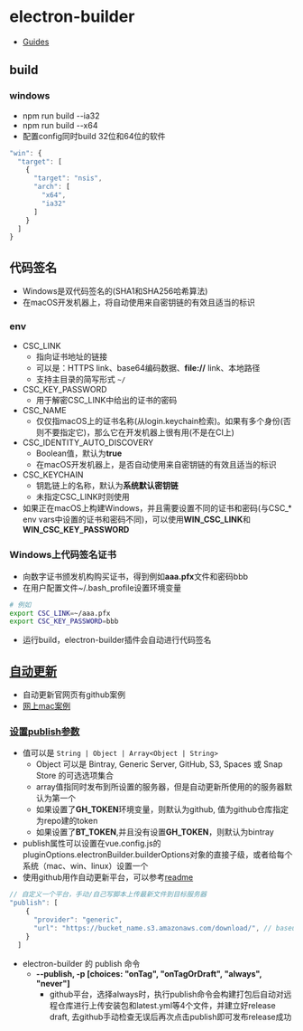 # electron-builder

- [Guides](https://www.electron.build/code-signing)

## build

### windows

- npm run build --ia32
- npm run build --x64
- 配置config同时build 32位和64位的软件

```js
"win": {
  "target": [
    {
      "target": "nsis",
      "arch": [
        "x64",
        "ia32"
      ]
    }
  ]
}
```

## 代码签名

- Windows是双代码签名的(SHA1和SHA256哈希算法)
- 在macOS开发机器上，将自动使用来自密钥链的有效且适当的标识

### env

- CSC_LINK
  - 指向证书地址的链接
  - 可以是：HTTPS link、base64编码数据、**file://** link、本地路径
  - 支持主目录的简写形式 `~/`
- CSC_KEY_PASSWORD
  - 用于解密CSC_LINK中给出的证书的密码
- CSC_NAME
  - 仅仅指macOS上的证书名称(从login.keychain检索)。如果有多个身份(否则不要指定它)，那么它在开发机器上很有用(不是在CI上)
- CSC_IDENTITY_AUTO_DISCOVERY
  - Boolean值，默认为**true**
  - 在macOS开发机器上，是否自动使用来自密钥链的有效且适当的标识
- CSC_KEYCHAIN
  - 钥匙链上的名称，默认为**系统默认密钥链**
  - 未指定CSC_LINK时则使用
- 如果正在macOS上构建Windows，并且需要设置不同的证书和密码(与CSC_* env vars中设置的证书和密码不同)，可以使用**WIN_CSC_LINK**和**WIN_CSC_KEY_PASSWORD**

### Windows上代码签名证书

- 向数字证书颁发机构购买证书，得到例如**aaa.pfx**文件和密码bbb
- 在用户配置文件~/.bash_profile设置环境变量

```bash
# 例如
export CSC_LINK=~/aaa.pfx
export CSC_KEY_PASSWORD=bbb
```

- 运行build，electron-builder插件会自动进行代码签名

## [自动更新](https://www.electron.build/auto-update)

- 自动更新官网页有github案例
- [网上mac案例](https://segmentfault.com/a/1190000012904543)

### [设置publish参数](https://www.electron.build/configuration/publish)

- 值可以是 `String | Object | Array<Object | String>`
  - Object 可以是 Bintray, Generic Server, GitHub, S3, Spaces 或 Snap Store 的可选选项集合
  - array值指同时发布到所设置的服务器，但是自动更新所使用的的服务器默认为第一个
  - 如果设置了**GH_TOKEN**环境变量，则默认为github, 值为github仓库指定为repo建的token
  - 如果设置了**BT_TOKEN**,并且没有设置**GH_TOKEN**，则默认为bintray
- publish属性可以设置在vue.config.js的pluginOptions.electronBuilder.builderOptions对象的直接子级，或者给每个系统（mac、win、linux）设置一个
- 使用github用作自动更新平台，可以参考[readme](https://github.com/web-pencil/electron-updater-example)

```js
// 自定义一个平台，手动/自己写脚本上传最新文件到目标服务器
"publish": [
    {
      "provider": "generic",
      "url": "https://bucket_name.s3.amazonaws.com/download/", // baseurl  这里文件夹只放安装包和publish生成的latest.yml文件即可，每次更新s3的两个文件（要同时更新），app开启会检测latest.yml文件，如果发生更新，则会自动进行更新下载, 只有版本号不一样才会认为是更新了
    }
  ]
```

- electron-builder 的 publish 命令
  - **--publish, -p [choices: "onTag", "onTagOrDraft", "always", "never"]**
    - github平台，选择always时，执行publish命令会构建打包后自动对远程仓库进行上传安装包和latest.yml等4个文件，并建立好release draft, 去github手动检查无误后再次点击publish即可发布release成功
